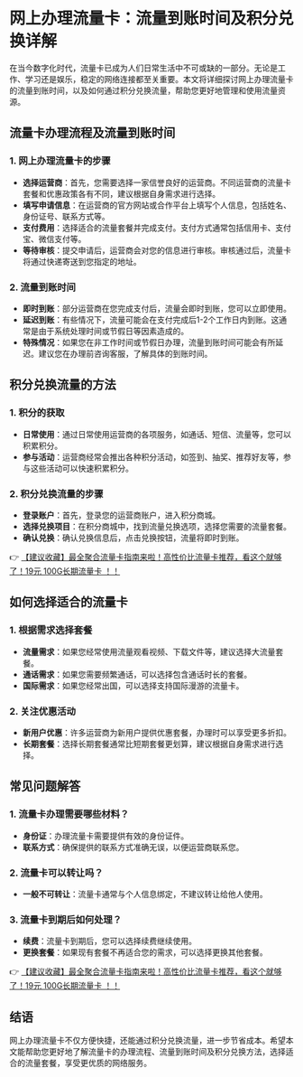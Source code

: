 # 网上办理流量卡：流量到账时间及积分兑换详解

在当今数字化时代，流量卡已成为人们日常生活中不可或缺的一部分。无论是工作、学习还是娱乐，稳定的网络连接都至关重要。本文将详细探讨网上办理流量卡的流量到账时间，以及如何通过积分兑换流量，帮助您更好地管理和使用流量资源。

## 流量卡办理流程及流量到账时间

### 1. 网上办理流量卡的步骤
- **选择运营商**：首先，您需要选择一家信誉良好的运营商。不同运营商的流量卡套餐和优惠政策各有不同，建议根据自身需求进行选择。
- **填写申请信息**：在运营商的官方网站或合作平台上填写个人信息，包括姓名、身份证号、联系方式等。
- **支付费用**：选择适合的流量套餐并完成支付。支付方式通常包括信用卡、支付宝、微信支付等。
- **等待审核**：提交申请后，运营商会对您的信息进行审核。审核通过后，流量卡将通过快递寄送到您指定的地址。

### 2. 流量到账时间
- **即时到账**：部分运营商在您完成支付后，流量会即时到账，您可以立即使用。
- **延迟到账**：有些情况下，流量可能会在支付完成后1-2个工作日内到账。这通常是由于系统处理时间或节假日等因素造成的。
- **特殊情况**：如果您在非工作时间或节假日办理，流量到账时间可能会有所延迟。建议您在办理前咨询客服，了解具体的到账时间。

## 积分兑换流量的方法

### 1. 积分的获取
- **日常使用**：通过日常使用运营商的各项服务，如通话、短信、流量等，您可以积累积分。
- **参与活动**：运营商经常会推出各种积分活动，如签到、抽奖、推荐好友等，参与这些活动可以快速积累积分。

### 2. 积分兑换流量的步骤
- **登录账户**：首先，登录您的运营商账户，进入积分商城。
- **选择兑换项目**：在积分商城中，找到流量兑换选项，选择您需要的流量套餐。
- **确认兑换**：确认兑换信息后，点击兑换按钮，流量将即时到账。

👉 [【建议收藏】最全聚合流量卡指南来啦！高性价比流量卡推荐，看这个就够了！19元 100G长期流量卡 ！！](https://bit.ly/Liuliangka)

## 如何选择适合的流量卡

### 1. 根据需求选择套餐
- **流量需求**：如果您经常使用流量观看视频、下载文件等，建议选择大流量套餐。
- **通话需求**：如果您需要频繁通话，可以选择包含通话时长的套餐。
- **国际需求**：如果您经常出国，可以选择支持国际漫游的流量卡。

### 2. 关注优惠活动
- **新用户优惠**：许多运营商为新用户提供优惠套餐，办理时可以享受更多折扣。
- **长期套餐**：选择长期套餐通常比短期套餐更划算，建议根据自身需求进行选择。

## 常见问题解答

### 1. 流量卡办理需要哪些材料？
- **身份证**：办理流量卡需要提供有效的身份证件。
- **联系方式**：确保提供的联系方式准确无误，以便运营商联系您。

### 2. 流量卡可以转让吗？
- **一般不可转让**：流量卡通常与个人信息绑定，不建议转让给他人使用。

### 3. 流量卡到期后如何处理？
- **续费**：流量卡到期后，您可以选择续费继续使用。
- **更换套餐**：如果现有套餐不再适合您的需求，可以选择更换其他套餐。

👉 [【建议收藏】最全聚合流量卡指南来啦！高性价比流量卡推荐，看这个就够了！19元 100G长期流量卡 ！！](https://bit.ly/Liuliangka)

## 结语

网上办理流量卡不仅方便快捷，还能通过积分兑换流量，进一步节省成本。希望本文能帮助您更好地了解流量卡的办理流程、流量到账时间及积分兑换方法，选择适合的流量套餐，享受更优质的网络服务。